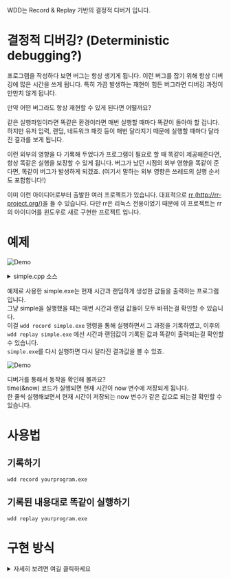 WDD는 Record & Replay 기반의 결정적 디버거 입니다.

# 결정적 디버깅? (Deterministic debugging?)
프로그램을 작성하다 보면 버그는 항상 생기게 됩니다. 이런 버그를 잡기 위해 항상  디버깅에 많은 시간을 쓰게 됩니다. 특히 가끔 발생하는 재현이 힘든 버그라면 디버깅 과정이 만만치 않게 됩니다.

만약 어떤 버그라도 항상 재현할 수 있게 된다면 어떨까요?

같은 실행파일이라면 똑같은 환경이라면 매번 실행할 때마다 똑같이 돌아야 할 겁니다. 하지만 유저 입력, 랜덤, 네트워크 패킷 등이 매번 달라지기 때문에 실행할 때마다 달라진 결과를 보게 됩니다.

이런 외부의 영향을 다 기록해 두었다가 프로그램이 필요로 할 때 똑같이 제공해준다면, 항상 똑같은 실행을 보장할 수 있게 됩니다. 버그가 났던 시점의 외부 영향을 똑같이 준다면, 똑같이 버그가 발생하게 되겠죠. (여기서 말하는 외부 영향은 쓰레드의 실행 순서도 포함합니다!)

이미 이런 아이디어로부터 출발한 여러 프로젝트가 있습니다. 대표적으로 [rr (http://rr-project.org/)](http://rr-project.org/)을 들 수 있습니다. 
다만 rr은 리눅스 전용이었기 때문에 이 프로젝트는 rr의 아이디어를 윈도우로 새로 구현한 프로젝트 입니다.

# 예제
![Demo](https://raw.githubusercontent.com/ipkn/wdd/gh-pages/docs/wdd_sample.gif)

<details>
<summary>
simple.cpp 소스
</summary>

```cpp

#include <time.h>
#include <stdlib.h>
#include <stdio.h>
#include <windows.h>
#include <random>
#include <iostream>

int main()
{
	time_t now;
	srand(time(&now));

	struct tm* timeinfo = localtime(&now);
	char buffer[80];
	strftime(buffer,sizeof(buffer),"%Y-%m-%d %H:%M:%S",timeinfo);
	std::cout << "Current time: ";
	std::cout << buffer << std::endl << std::endl;
	

	std::cout << "10 random numbers:" << std::endl;
	for(int i = 0; i < 10; i ++)
		std::cout << rand() % 100 << ' ';
	std::cout << std::endl << std::endl;


	std::cout << "10 random numbers from C++11 random_device:" << std::endl;
	std::random_device rd;
	std::uniform_int_distribution<> range(0, 99);

	for(int i = 0; i < 10; i ++)
		std::cout << range(rd) << ' ';
	std::cout << std::endl;
	return 0;
}

```

</details>

예제로 사용한 simple.exe는 현재 시간과 랜덤하게 생성한 값들을 출력하는 프로그램 입니다.  
그냥 simple을 실행했을 때는 매번 시간과 랜덤 값들이 모두 바뀌는걸 확인할 수 있습니다.  
이걸 `wdd record simple.exe` 명령을 통해 실행하면서 그 과정을 기록하였고, 이후의 `wdd replay simple.exe` 에선 시간과 랜덤값이 기록된 값과 똑같이 출력되는걸 확인할 수 있습니다.  
`simple.exe`를 다시 실행하면 다시 달라진 결과값을 볼 수 있죠.

![Demo](https://raw.githubusercontent.com/ipkn/wdd/gh-pages/docs/wdd_from_debugger.gif)

디버거를 통해서 동작을 확인해 볼까요?  
time(&now) 코드가 실행되면 현재 시간이 now 변수에 저장되게 됩니다.  
한 줄씩 실행해보면서  현재 시간이 저장되는 now 변수가 같은 값으로 되는걸 확인할 수 있습니다.
 



# 사용법

## 기록하기

```
wdd record yourprogram.exe
```

## 기록된 내용대로 똑같이 실행하기

```
wdd replay yourprogram.exe
```

# 구현 방식
  
<details>
<summary>
자세히 보려면 여길 클릭하세요
</summary>

## 참고사항
물론 아직 완성이 된 프로젝트는 아닙니다. (미완성품을 100% 완성한 척 하는 건 만우절이니까요!)  
기본적인 녹화/재생 기능은 모두 만들어저 있지만, 실제로 기록하는 내용은 예제만 돌 수 있는 정도 만 구현되어 있습니다. Windows를 구성하는 수백개의 시스템콜 중 현재 2개 구현하였습니다. 또한 Windows 버전, 32/64비트 등에 따라 바뀌어야 하는 부분도 존재합니다.  

이번 만우절은 디버거 확장 까지 구현하느라 시간이 절대적으로 모자라서 더 멋있어 보이는 예제를 만드는데 실패했네요.

계속 작업하여 DirectX, socket 등 대부분의 기능을 지원하게 되면, 많은 곳에 활용할 수 있을꺼라 기대합니다. QA들이 wdd를 켠 상태로 테스트 하다 버그를 발생시키면, 따로 재현 방식에 대한 의사소통을 하지 않아도, 프로그래머가 그대로 똑같은 버그를 재현할 수 있게 됩니다. 특이한 실행 패턴을 통해서만 재현되는 버그도 여러번 실행해보면서 상황을 추적해보기 훨씬 용이해지게 됩니다.

## Future Work

Step Back / Reverse Continue 기능을 아시나요? 프로그램이 어느 정도 진행한 다음에 거꾸로 실행하면서 이전 상태로 돌아갈 수 있는 기능도 어렵지 않게 추가할 수 있을 꺼라 생각합니다. 항상 똑같은 상태를 거치며 실행되기 때문이죠. 변수가 이상한 값이 되었을 때, 언제 이상한 값으로 설정되었는지 빠르게 찾을 수 있게됩니다.

## 감사합니다

저의 "만우절에 거짓말 같을 정도로 그럴싸한 프로그램 만들(어 자랑하)기" 프로젝트에 관심가져주셔서 감사합니다. 호응을 많이해주시면 좀더 흥이 나서 재밌는 장난감을 더 만들게 될꺼라 생각합니다. 리플이든 공유든 많이 해주세요. :)

## rr

자세한 방식에 대해 궁금하시면 [How rr works](http://rr-project.org/rr.html)를 확인해보세요.

</details>
